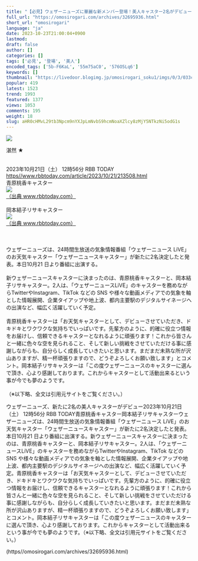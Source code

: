 ```yaml
---
title: "【必見】ウェザーニューズに華麗な新メンバー登場！美人キャスター2名がデビュー "
full_url: "https://omosirogari.com/archives/32695936.html"
short_url: "omosirogari"
language: "ja"
date: 2023-10-23T21:00:04+0900
lastmod: 
draft: false
author: []
categories: []
tags: ['必見', '登場', '美人']
encoded_tags: ['5b-F6KaL', '55m75aC0', '576O5Lq6']
keywords: []
thumbnail: "https://livedoor.blogimg.jp/omosirogari_soku1/imgs/0/3/033ce064.jpg"
popular: 419
latest: 1523
trend: 1993
featured: 1377
views: 1053
comments: 195
weight: 18
slug: aHR0cHMvL29tb3Npcm9nYXJpLmNvbS9hcmNoaXZlcy8zMjY5NTkzNi5odG1s
---
```


![](https://livedoor.blogimg.jp/omosirogari_soku1/imgs/0/3/033ce064.jpg)

<div><p>湛然 ★ </p><br> 2023年10月21日（土） 12時56分 RBB TODAY <br> <a target='_blank' href='https//www.rbbtoday.com/article/2023/10/21/213508.html'>https//www.rbbtoday.com/article/2023/10/21/213508.html</a> <br> 青原桃香キャスター <br> <a href='https//www.rbbtoday.com/imgs/p/RqJIzsl7cmxG8-cARbeaqilNLEDQQ0JFREdG/811794.jpg' target='_blank' class='' id='img_1_1'><img src='https//www.rbbtoday.com/imgs/p/RqJIzsl7cmxG8-cARbeaqilNLEDQQ0JFREdG/811794.jpg'><br>（出典 www.rbbtoday.com）<br></a> <br> 岡本結子リサキャスター <br> <a href='https//www.rbbtoday.com/imgs/p/5Mv003Y5bG8YWlzdSjWJq4VMdEMsQ0JFREdG/811796.jpg' target='_blank' class='' id='img_1_2'><img src='https//www.rbbtoday.com/imgs/p/5Mv003Y5bG8YWlzdSjWJq4VMdEMsQ0JFREdG/811796.jpg'><br>（出典 www.rbbtoday.com）<br></a> <br> <br> <br> ウェザーニューズは、24時間生放送の気象情報番組「ウェザーニュース LiVE」のお天気キャスター「ウェザーニュースキャスター」が新たに2名決定したと発表。本日10月21 日より番組に出演する。 <br> <br> 新ウェザーニュースキャスターに決まったのは、青原桃香キャスターと、岡本結子リサキャスター。2人は、「ウェザーニュースLiVE」のキャスターを務めながらTwitterやInstagram、TikTok などの SNS や様々な動画メディアでの気象を軸とした情報展開、企業タイアップや地上波、都内主要駅のデジタルサイネージへの出演など、幅広く活躍していく予定。 <br> <br> 青原桃香キャスターは「お天気キャスターとして、デビューさせていただき、ドキドキとワクワクな気持ちでいっぱいです。先輩方のように、的確に役立つ情報をお届けし、信頼できるキャスターとなれるように頑張ります！これから皆さんと一緒に色々な空を見られること、そして新しい挑戦をさせていただける事に感謝しながらも、自分らしく成長していきたいと思います。まだまだ未熟な所が沢山ありますが、精一杯頑張りますので、どうぞよろしくお願い致します」とコメント。岡本結子リサキャスターは「この度ウェザーニュースのキャスターに選んで頂き、心より感謝しております。これからキャスターとして活動出来るという事が今でも夢のようです。 <br> <br> （※以下略、全文は引用元サイトをご覧ください。） <p>ウェザーニューズ、新たに2名の美人キャスターがデビュー2023年10月21日（土） 12時56分 RBB TODAY青原桃香キャスター岡本結子リサキャスターウェザーニューズは、24時間生放送の気象情報番組「ウェザーニュース LiVE」のお天気キャスター「ウェザーニュースキャスター」が新たに2名決定したと発表。本日10月21 日より番組に出演する。新ウェザーニュースキャスターに決まったのは、青原桃香キャスターと、岡本結子リサキャスター。2人は、「ウェザーニュースLiVE」のキャスターを務めながらTwitterやInstagram、TikTok などの SNS や様々な動画メディアでの気象を軸とした情報展開、企業タイアップや地上波、都内主要駅のデジタルサイネージへの出演など、幅広く活躍していく予定。青原桃香キャスターは「お天気キャスターとして、デビューさせていただき、ドキドキとワクワクな気持ちでいっぱいです。先輩方のように、的確に役立つ情報をお届けし、信頼できるキャスターとなれるように頑張ります！これから皆さんと一緒に色々な空を見られること、そして新しい挑戦をさせていただける事に感謝しながらも、自分らしく成長していきたいと思います。まだまだ未熟な所が沢山ありますが、精一杯頑張りますので、どうぞよろしくお願い致します」とコメント。岡本結子リサキャスターは「この度ウェザーニュースのキャスターに選んで頂き、心より感謝しております。これからキャスターとして活動出来るという事が今でも夢のようです。（※以下略、全文は引用元サイトをご覧ください。）</p></div>

(https//omosirogari.com/archives/32695936.html)
